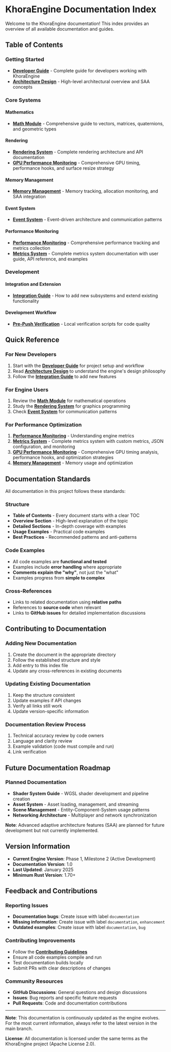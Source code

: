 # KhoraEngine Documentation Index

Welcome to the KhoraEngine documentation! This index provides an overview of all available documentation and guides.

## Table of Contents

### Getting Started
- **[Developer Guide](developer_guide.md)** - Complete guide for developers working with KhoraEngine
- **[Architecture Design](architecture_design.md)** - High-level architectural overview and SAA concepts

### Core Systems

#### Mathematics
- **[Math Module](math_module.md)** - Comprehensive guide to vectors, matrices, quaternions, and geometric types

#### Rendering
- **[Rendering System](rendering/rendering_system.md)** - Complete rendering architecture and API documentation
- **[GPU Performance Monitoring](rendering/gpu_performance_monitoring.md)** - Comprehensive GPU timing, performance hooks, and surface resize strategy

#### Memory Management
- **[Memory Management](memory_management.md)** - Memory tracking, allocation monitoring, and SAA integration

#### Event System
- **[Event System](event_system.md)** - Event-driven architecture and communication patterns

#### Performance Monitoring
- **[Performance Monitoring](performance_monitoring.md)** - Comprehensive performance tracking and metrics collection
- **[Metrics System](metrics/README.md)** - Complete metrics system documentation with user guide, API reference, and examples

### Development

#### Integration and Extension
- **[Integration Guide](integration_guide.md)** - How to add new subsystems and extend existing functionality

#### Development Workflow
- **[Pre-Push Verification](dev_workflow/pre_push_verification.md)** - Local verification scripts for code quality

## Quick Reference

### For New Developers
1. Start with the **[Developer Guide](developer_guide.md)** for project setup and workflow
2. Read **[Architecture Design](architecture_design.md)** to understand the engine's design philosophy
3. Follow the **[Integration Guide](integration_guide.md)** to add new features

### For Engine Users
1. Review the **[Math Module](math_module.md)** for mathematical operations
2. Study the **[Rendering System](rendering/rendering_system.md)** for graphics programming
3. Check **[Event System](event_system.md)** for communication patterns

### For Performance Optimization
1. **[Performance Monitoring](performance_monitoring.md)** - Understanding engine metrics
2. **[Metrics System](metrics/README.md)** - Complete metrics system with custom metrics, JSON configuration, and monitoring
2. **[GPU Performance Monitoring](rendering/gpu_performance_monitoring.md)** - Comprehensive GPU timing analysis, performance hooks, and optimization strategies
3. **[Memory Management](memory_management.md)** - Memory usage and optimization

## Documentation Standards

All documentation in this project follows these standards:

### Structure
- **Table of Contents** - Every document starts with a clear TOC
- **Overview Section** - High-level explanation of the topic
- **Detailed Sections** - In-depth coverage with examples
- **Usage Examples** - Practical code examples
- **Best Practices** - Recommended patterns and anti-patterns

### Code Examples
- All code examples are **functional and tested**
- Examples include **error handling** where appropriate
- **Comments explain the "why"**, not just the "what"
- Examples progress from **simple to complex**

### Cross-References
- Links to related documentation using **relative paths**
- References to **source code** when relevant
- Links to **GitHub issues** for detailed implementation discussions

## Contributing to Documentation

### Adding New Documentation
1. Create the document in the appropriate directory
2. Follow the established structure and style
3. Add entry to this index file
4. Update any cross-references in existing documents

### Updating Existing Documentation
1. Keep the structure consistent
2. Update examples if API changes
3. Verify all links still work
4. Update version-specific information

### Documentation Review Process
1. Technical accuracy review by code owners
2. Language and clarity review
3. Example validation (code must compile and run)
4. Link verification

## Future Documentation Roadmap

### Planned Documentation
- **Shader System Guide** - WGSL shader development and pipeline creation
- **Asset System** - Asset loading, management, and streaming
- **Scene Management** - Entity-Component-System usage patterns
- **Networking Architecture** - Multiplayer and network synchronization

**Note**: Advanced adaptive architecture features (SAA) are planned for future development but not currently implemented.

## Version Information

- **Current Engine Version**: Phase 1, Milestone 2 (Active Development)
- **Documentation Version**: 1.0
- **Last Updated**: January 2025
- **Minimum Rust Version**: 1.70+

## Feedback and Contributions

### Reporting Issues
- **Documentation bugs**: Create issue with label `documentation`
- **Missing information**: Create issue with label `documentation`, `enhancement`
- **Outdated examples**: Create issue with label `documentation`, `bug`

### Contributing Improvements
- Follow the **[Contributing Guidelines](../CONTRIBUTING.md)**
- Ensure all code examples compile and run
- Test documentation builds locally
- Submit PRs with clear descriptions of changes

### Community Resources
- **GitHub Discussions**: General questions and design discussions
- **Issues**: Bug reports and specific feature requests
- **Pull Requests**: Code and documentation contributions

---

**Note**: This documentation is continuously updated as the engine evolves. For the most current information, always refer to the latest version in the main branch.

**License**: All documentation is licensed under the same terms as the KhoraEngine project (Apache License 2.0).
